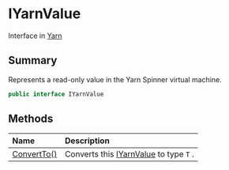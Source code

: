 # IYarnValue

Interface in [Yarn](/docs/api/csharp/yarn.md)

## Summary


Represents a read-only value in the Yarn Spinner virtual machine.


```csharp
public interface IYarnValue
```

## Methods

|Name|Description|
|:---|:---|
|[ConvertTo<T>()](/docs/api/csharp/yarn.iyarnvalue.convertto.md)|Converts this  <a href="yarn.iyarnvalue.md">IYarnValue</a>  to type  <code>T</code> .|

